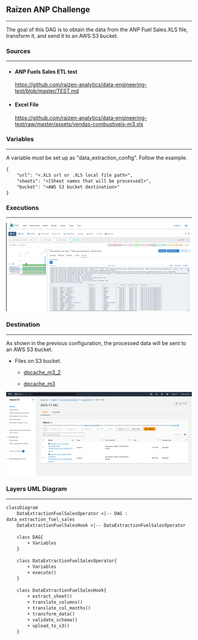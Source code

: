 ## Raízen ANP Challenge
_________________

The goal of this DAG is to obtain the data from the ANP Fuel Sales.XLS file, transform it, and send it to an AWS S3 bucket.


### Sources
_________________

* #### ANP Fuels Sales ETL test
    https://github.com/raizen-analytics/data-engineering-test/blob/master/TEST.md

* #### Excel File
    https://github.com/raizen-analytics/data-engineering-test/raw/master/assets/vendas-combustiveis-m3.xls


### Variables
_________________

A variable must be set up as "data_extraction_config". Follow the example.

``` jsonc
{
    "url": "<.XLS url or .XLS local file path>",
    "sheets": "<[Sheet names that will be processed]>",
    "bucket": "<AWS S3 bucket destination>"
}

```

### Executions
_________________

![Alt text](image-a.png)


### Destination
_________________

As shown in the previous configuration, the processed data will be sent to an AWS S3 bucket.

* Files on S3 bucket.

    * [dpcache_m3_2](https://data-extraction-fuel-sales.s3.amazonaws.com/processed_files/2023-11-06/dpcache_m3_2_db7c8b6a-2eb5-40ee-af59-ef087d923af6_20231106204531.parquet)

    * [dpcache_m3](https://data-extraction-fuel-sales.s3.amazonaws.com/processed_files/2023-11-06/dpcache_m3_5aba5e31-9007-4edd-bfe2-b4136a47ae92_20231106204534.parquet)

![Alt text](image-b.png)


### Layers UML Diagram
_________________

```mermaid
classDiagram
    DataExtractionFuelSalesOperator <|-- DAG : data_extraction_fuel_sales
    DataExtractionFuelSalesHook <|-- DataExtractionFuelSalesOperator

    class DAG{ 
        + Variables
    } 
    
    class DataExtractionFuelSalesOperator{
        + Variables
        + execute()
    }

    class DataExtractionFuelSalesHook{
        + extract_sheet()
        + translate_columns()
        + translate_col_months()
        + transform_data()
        + validate_schema()
        + upload_to_s3()
    }
 ```